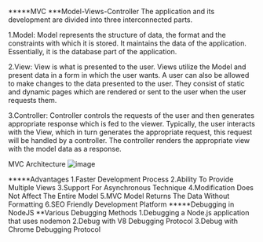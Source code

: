 
*****MVC
***Model-Views-Controller
The application and its development are divided into three interconnected parts.

1.Model: Model represents the structure of data, the format and the constraints with which it is stored. It maintains the data of the application. Essentially, it is the database part of the application.

2.View: View is what is presented to the user. Views utilize the Model and present data in a form in which the user wants. A user can also be allowed to make changes to the data presented to the user. They consist of static and dynamic pages which are rendered or sent to the user when the user requests them.

3.Controller: Controller controls the requests of the user and then generates appropriate response which is fed to the viewer. Typically, the user interacts with the View, which in turn generates the appropriate request, this request will be handled by a controller. The controller renders the appropriate view with the model data as a response.

MVC Architecture
 ![image](https://user-images.githubusercontent.com/88653839/140686219-c3d10805-6a05-4935-bbb2-2e5f674db8a1.png)




*****Advantages
1.Faster Development Process
2.Ability To Provide Multiple Views
3.Support For Asynchronous Technique
4.Modification Does Not Affect The Entire Model
5.MVC Model Returns The Data Without Formatting
6.SEO Friendly Development Platform
*****Debugging in NodeJS
**Various Debugging Methods
1.Debugging a Node.js application that uses nodemon
2.Debug with V8 Debugging Protocol
3.Debug with Chrome Debugging Protocol
